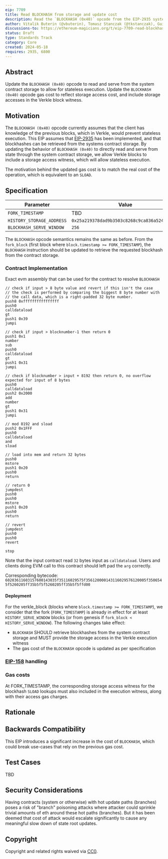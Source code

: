 ```yaml
---
eip: 7709
title: Read BLOCKHASH from storage and update cost
description: Read the `BLOCKHASH (0x40)` opcode from the EIP-2935 system contract storage and adjust its gas cost to reflect storage access.
author: Vitalik Buterin (@vbuterin), Tomasz Stanczak (@tkstanczak), Guillaume Ballet (@gballet), Gajinder Singh (@g11tech), Tanishq Jasoria (@tanishqjasoria), Ignacio Hagopian (@jsign), Jochem Brouwer (@jochem-brouwer), Gabriel Rocheleau (@gabrocheleau)
discussions-to: https://ethereum-magicians.org/t/eip-7709-read-blockhash-opcode-from-storage-and-adjust-gas-cost/20052
status: Draft
type: Standards Track
category: Core
created: 2024-05-18
requires: 2935, 6800
---
```


## Abstract

Update the `BLOCKHASH (0x40)` opcode to read and serve from the system contract storage to allow for stateless execution. Update the `BLOCKHASH (0x40)` opcode gas cost to reflect storage access cost, and include storage accesses in the Verkle block witness.

## Motivation

The `BLOCKHASH (0x40)` opcode currently assumes that the client has knowledge of the previous blocks, which in Verkle, would prevent stateless execution. This EIP assumes that [EIP-2935](./eip-2935.md) has been implemented, and that blockhashes can be retrieved from the systems contract storage. By updating the behavior of `BLOCKHASH (0x40)` to directly read and serve from state through the system contract storage, we allow Verkle blocks to include a storage access witness, which will allow stateless execution.

The motivation behind the updated gas cost is to match the real cost of the operation, which is equivalent to an `SLOAD`.

## Specification

| Parameter                 | Value                                        |
| ------------------------- | -------------------------------------------- |
| `FORK_TIMESTAMP`          | TBD                                          |
| `HISTORY_STORAGE_ADDRESS` | `0x25a219378dad9b3503c8268c9ca836a52427a4fb` |
| `BLOCKHASH_SERVE_WINDOW`  | `256`                                        |

The `BLOCKHASH` opcode semantics remains the same as before. From the `fork_block` (first block where `block.timestamp >= FORK_TIMESTAMP`), the `BLOCKHASH` instruction should be updated to retrieve the requested blockhash from the contract storage.

### Contract Implementation

Exact evm assembly that can be used for the contract to resolve `BLOCKHASH`

```
// check if input > 8 byte value and revert if this isn't the case
// the check is performed by comparing the biggest 8 byte number with
// the call data, which is a right-padded 32 byte number.
push8 0xffffffffffffffff
push0
calldataload
gt
push1 0x39
jumpi

// check if input > blocknumber-1 then return 0
push1 0x1
number
sub
push0
calldataload
gt
push1 0x31
jumpi

// check if blocknumber > input + 8192 then return 0, no overflow expected for input of 8 bytes
push0
calldataload
push2 0x2000
add
number
gt
push1 0x31
jumpi

// mod 8192 and sload
push2 0x1FFF
push0
calldataload
and
sload

// load into mem and return 32 bytes
push0
mstore
push1 0x20
push0
return

// return 0
jumpdest
push0
push0
mstore
push1 0x20
push0
return

// revert
jumpdest
push0
push0
revert

stop
```

Note that the input contract read `32` bytes input as `calldataload`. Users and clients doing EVM call to this contract should left pad the `arg` correctly.

<!-- TODO: bytecode is based off on first version and will be updated once assembly is locked down as it changes contract sender and address -->

Corresponding bytecode:
`60203611603157600143035f35116029575f356120000143116029576120005f3506545f5260205ff35b5f5f5260205ff35b5f5ffd00`

#### Deployment

For the verkle_block (blocks where `block.timestamp >= FORK_TIMESTAMP`), we consider that the fork (`FORK_TIMESTAMP`) is already in effect for at least `HISTORY_SERVE_WINDOW` blocks (or from genesis if `fork_block < HISTORY_SERVE_WINDOW`). The following changes take effect:

- `BLOCKHASH` SHOULD retrieve blockhashes from the system contract storage and MUST provide the storage access in the Verkle execution witness
- The gas cost of the `BLOCKHASH` opcode is updated as per specification

### [EIP-158](./eip-158.md) handling

### Gas costs

At FORK_TIMESTAMP, the corresponding storage access witness for the blockhash `SLOAD` lookups must also included in the execution witness, along with their access gas charges.

## Rationale

## Backwards Compatibility

This EIP introduces a significant increase in the cost of `BLOCKHASH`, which could break use-cases that rely on the previous gas cost.

## Test Cases

TBD

## Security Considerations

Having contracts (system or otherwise) with hot update paths (branches) poses a risk of "branch" poisoning attacks where attacker could sprinkle trivial amounts of eth around these hot paths (branches). But it has been deemed that cost of attack would escalate significantly to cause any meaningful slow down of state root updates.

## Copyright

Copyright and related rights waived via [CC0](../LICENSE.md).
